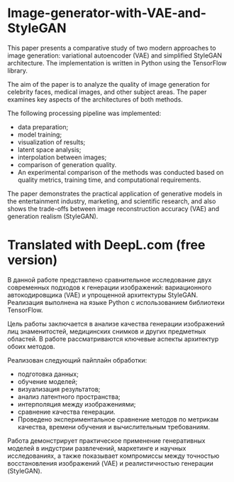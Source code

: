 # Image-generator-with-VAE-and-StyleGAN

This paper presents a comparative study of two modern approaches to image generation: variational autoencoder (VAE) and simplified StyleGAN architecture. The implementation is written in Python using the TensorFlow library.

The aim of the paper is to analyze the quality of image generation for celebrity faces, medical images, and other subject areas. The paper examines key aspects of the architectures of both methods.

The following processing pipeline was implemented:

* data preparation;
* model training;
* visualization of results;
* latent space analysis;
* interpolation between images;
* comparison of generation quality.
* An experimental comparison of the methods was conducted based on quality metrics, training time, and computational requirements.

The paper demonstrates the practical application of generative models in the entertainment industry, marketing, and scientific research, and also shows the trade-offs between image reconstruction accuracy (VAE) and generation realism (StyleGAN).

Translated with DeepL.com (free version)
==========================================================================================================================================================================================================================================
В данной работе представлено сравнительное исследование двух современных подходов к генерации изображений: вариационного автокодировщика (VAE) и упрощенной архитектуры StyleGAN. Реализация выполнена на языке Python с использованием библиотеки TensorFlow.

Цель работы заключается в анализе качества генерации изображений лиц знаменитостей, медицинских снимков и других предметных областей. В работе рассматриваются ключевые аспекты архитектур обоих методов.

Реализован следующий пайплайн обработки:

* подготовка данных;
* обучение моделей;
* визуализация результатов;
* анализ латентного пространства;
* интерполяция между изображениями;
* сравнение качества генерации.
* Проведено экспериментальное сравнение методов по метрикам качества, времени обучения и вычислительным требованиям.

Работа демонстрирует практическое применение генеративных моделей в индустрии развлечений, маркетинге и научных исследованиях, а также показывает компромиссы между точностью восстановления изображений (VAE) и реалистичностью генерации (StyleGAN).
